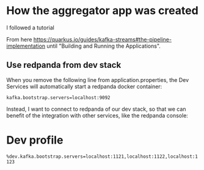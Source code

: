 # How the aggregator app was created

I followed a tutorial

From here https://quarkus.io/guides/kafka-streams#the-pipeline-implementation until "Building and Running the
Applications".

## Use redpanda from dev stack

When you remove the following line from application.properties,
the Dev Services will automatically start a redpanda docker container:

`kafka.bootstrap.servers=localhost:9092`

Instead, I want to connect to redpanda of our dev stack, so that we can benefit
of the integration with other services, like the redpanda console:

# Dev profile

`%dev.kafka.bootstrap.servers=localhost:1121,localhost:1122,localhost:1123`


